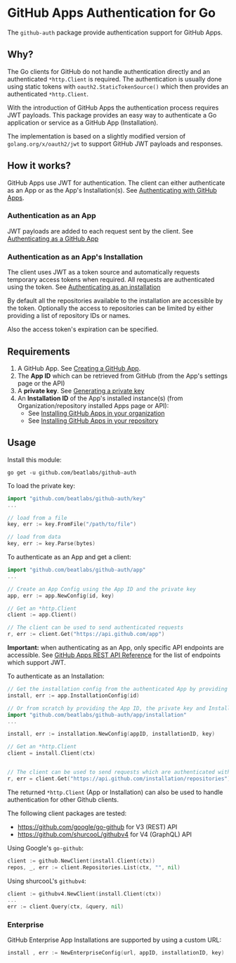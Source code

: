 # GitHub Apps Authentication for Go
The `github-auth` package provide authentication support for GitHub Apps.

## Why?
The Go clients for GitHub do not handle authentication directly and an authenticated `*http.Client` is required.
The authentication is usually done using static tokens with `oauth2.StaticTokenSource()` which then provides an authenticated `*http.Client`.

With the introduction of GitHub Apps the authentication process requires JWT payloads.
This package provides an easy way to authenticate a Go application or service as a GitHub App (Installation).

The implementation is based on a slightly modified version of `golang.org/x/oauth2/jwt` to support GitHub JWT payloads and responses.

## How it works?
GitHub Apps use JWT for authentication.
The client can either authenticate as an App or as the App's Installation(s).
See [Authenticating with GitHub Apps](https://docs.github.com/en/free-pro-team@latest/developers/apps/authenticating-with-github-apps).

### Authentication as an App
JWT payloads are added to each request sent by the client.
See [Authenticating as a GitHub App](https://docs.github.com/en/free-pro-team@latest/developers/apps/authenticating-with-github-apps#authenticating-as-a-github-app)

### Authentication as an App's Installation
The client uses JWT as a token source and automatically requests temporary access tokens when required.
All requests are authenticated using the token.
See [Authenticating as an installation](https://docs.github.com/en/free-pro-team@latest/developers/apps/authenticating-with-github-apps#authenticating-as-an-installation)

By default all the repositories available to the installation are accessible by the token.
Optionally the access to repositories can be limited by either providing a list of repository IDs or names.

Also the access token's expiration can be specified.

## Requirements
1. A GitHub App. See [Creating a GitHub App](https://docs.github.com/en/free-pro-team@latest/developers/apps/creating-a-github-app).
2. The **App ID** which can be retrieved from GitHub (from the App's settings page or the API)
3. A **private key**. See [Generating a private key](https://docs.github.com/en/free-pro-team@latest/developers/apps/authenticating-with-github-apps#generating-a-private-key)
4. An **Installation ID** of the App's installed instance(s) (from Organization/repository installed Apps page or API):
    - See [Installing GitHub Apps in your organization](https://docs.github.com/en/free-pro-team@latest/github/customizing-your-github-workflow/installing-an-app-in-your-organization)
    - See [Installing GitHub Apps in your repository](https://docs.github.com/en/free-pro-team@latest/developers/apps/installing-github-apps)

## Usage
Install this module:
```shell
go get -u github.com/beatlabs/github-auth
```

To load the private key:
```go
import "github.com/beatlabs/github-auth/key"
...

// load from a file
key, err := key.FromFile("/path/to/file")

// load from data
key, err := key.Parse(bytes)
```

To authenticate as an App and get a client:
```go
import "github.com/beatlabs/github-auth/app"
...

// Create an App Config using the App ID and the private key
app, err := app.NewConfig(id, key)

// Get an *http.Client
client := app.Client()

// The client can be used to send authenticated requests
r, err := client.Get("https://api.github.com/app")
```

**Important:** when authenticating as an App, only specific API endpoints are accessible.
See [GitHub Apps REST API Reference](https://docs.github.com/en/free-pro-team@latest/rest/reference/apps) for the list of endpoints which support JWT.

To authenticate as an Installation:
```go
// Get the installation config from the authenticated App by providing the Installation ID
install, err := app.InstallationConfig(id)

// Or from scratch by providing the App ID, the private key and Installation ID
import "github.com/beatlabs/github-auth/app/installation"
...

install, err := installation.NewConfig(appID, installationID, key)

// Get an *http.Client
client = install.Client(ctx)


// The client can be used to send requests which are authenticated with temporary access tokens
r, err = client.Get("https://api.github.com/installation/repositories")
```

The returned `*http.Client` (App or Installation) can also be used to handle authentication for other Github clients.

The following client packages are tested:
- https://github.com/google/go-github for V3 (REST) API
- https://github.com/shurcooL/githubv4 for V4 (GraphQL) API

Using Google's `go-github`:
```go
client := github.NewClient(install.Client(ctx))
repos, _, err := client.Repositories.List(ctx, "", nil)
```

Using shurcooL's `githubv4`:
```go
client := githubv4.NewClient(install.Client(ctx))
...
err := client.Query(ctx, &query, nil)
```

### Enterprise
GitHub Enterprise App Installations are supported by using a custom URL:
```go
install , err := NewEnterpriseConfig(url, appID, installationID, key)
```
